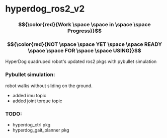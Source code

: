 # hyperdog_ros2_v2



### $${\color{red}{Work \space \space in \space \space Progress}}$$ 
### $${\color{red}{NOT \space \space  YET \space \space READY \space \space FOR \space \space USING}}$$ 



HyperDog quadruped robot's updated ros2 pkgs with pybullet simulation


### Pybullet simulation:
  robot walks without sliding on the ground. 
 - added imu topic
 - added joint torque topic



### TODO:
  - hyperdog_ctrl pkg
  - hyperdog_gait_planner pkg

  
